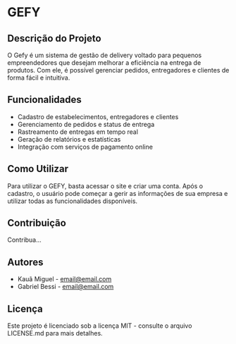 # GEFY

## Descrição do Projeto

O Gefy é um sistema de gestão de delivery voltado para pequenos empreendedores que desejam melhorar a eficiência na entrega de produtos. Com ele, é possível gerenciar pedidos, entregadores e clientes de forma fácil e intuitiva.

## Funcionalidades

- Cadastro de estabelecimentos, entregadores e clientes
- Gerenciamento de pedidos e status de entrega
- Rastreamento de entregas em tempo real
- Geração de relatórios e estatísticas
- Integração com serviços de pagamento online

## Como Utilizar

Para utilizar o GEFY, basta acessar o site e criar uma conta. Após o cadastro, o usuário pode começar a gerir as informações de sua empresa e utilizar todas as funcionalidades disponíveis.

## Contribuição
 
Contribua...
<!-- Caso queira contribuir com o desenvolvimento do GEFY, basta fazer um fork do projeto, implementar as mudanças desejadas e enviar um pull request. -->

## Autores

- Kauã Miguel - email@email.com
- Gabriel Bessi - email@email.com

## Licença

Este projeto é licenciado sob a licença MIT - consulte o arquivo LICENSE.md para mais detalhes.
